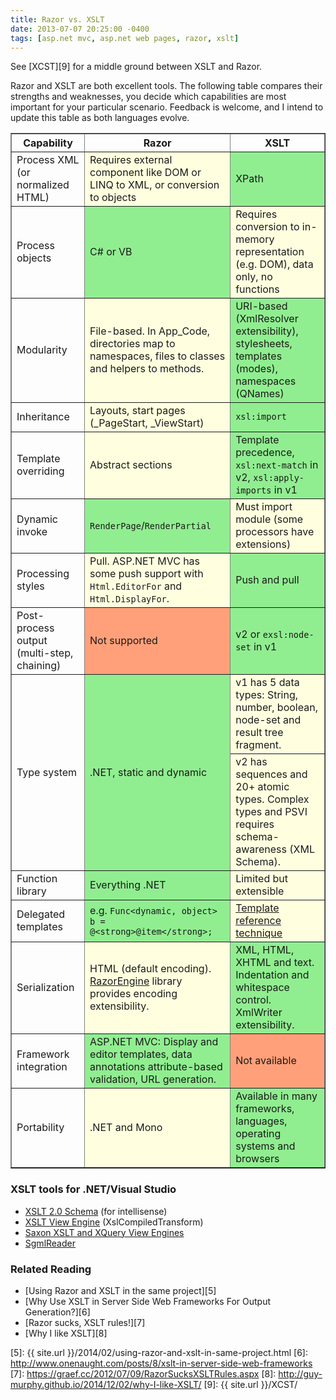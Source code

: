 ```yaml
---
title: Razor vs. XSLT
date: 2013-07-07 20:25:00 -0400
tags: [asp.net mvc, asp.net web pages, razor, xslt]
---
```


<div class="note" markdown="1">

See [XCST][9] for a middle ground between XSLT and Razor.

<div>

Razor and XSLT are both excellent tools. The following table compares their strengths and weaknesses, you decide which capabilities are most important for your particular scenario. Feedback is welcome, and I intend to update this table as both languages evolve.

<table border="1">
   <thead>
      <tr>
         <th>Capability</th>
         <th>Razor</th>
         <th>XSLT</th>
      </tr>
   </thead>
   <tbody>
      <tr>
         <td>Process XML (or normalized HTML)</td>
         <td style="background-color: lightyellow;">Requires external component like DOM or LINQ to XML, 
            or conversion to objects</td>
         <td style="background-color: lightgreen;">XPath</td>
      </tr>
      <tr>
         <td>Process objects</td>
         <td style="background-color: lightgreen;">C# or VB</td>
         <td style="background-color: lightyellow;">Requires conversion to in-memory representation (e.g. DOM), data 
            only, no functions</td>
      </tr>
      <tr>
         <td>Modularity</td>
         <td style="background-color: lightyellow;">File-based. In App_Code, directories map to namespaces, files to 
            classes and helpers to methods.</td>
         <td style="background-color: lightgreen;">URI-based (XmlResolver extensibility), stylesheets, templates (modes), 
            namespaces (QNames)</td>
      </tr>
      <tr>
         <td>Inheritance</td>
         <td style="background-color: lightyellow;">Layouts, start pages (_PageStart, _ViewStart)</td>
         <td style="background-color: lightgreen;"><code>xsl:import</code></td>
      </tr>
      <tr>
         <td>Template overriding</td>
         <td style="background-color: lightyellow;">Abstract sections</td>
         <td style="background-color: lightgreen;">Template precedence, <code>xsl:next-match</code> in v2, <code>xsl:apply-imports</code> in v1</td>
      </tr>
      <tr>
         <td>Dynamic invoke</td>
         <td style="background-color: lightgreen;"><code>RenderPage</code>/<code>RenderPartial</code></td>
         <td style="background-color: lightyellow;">Must import module (some processors have extensions)</td>
      </tr>
      <tr>
         <td>Processing styles</td>
         <td style="background-color: lightyellow;">Pull. ASP.NET MVC has some push support with <code>Html.EditorFor</code> and <code>Html.DisplayFor</code>.</td>
         <td style="background-color: lightgreen;">Push and pull</td>
      </tr>
      <tr>
         <td>Post-process output (multi-step, chaining)</td>
         <td style="background-color: lightsalmon;">Not supported</td>
         <td style="background-color: lightgreen;">v2 or <code>exsl:node-set</code> in v1</td>
      </tr>
      <tr>
         <td rowspan="2">Type system</td>
         <td rowspan="2" style="background-color: lightgreen;">.NET, static and dynamic</td>
         <td style="background-color: lightyellow;">v1 has
            5 data types: String, number, boolean, node-set and result tree fragment. </td>
      </tr>
      <tr>
         <td style="background-color: lightyellow;">v2 has sequences and 20+ atomic types. Complex types and PSVI 
            requires schema-awareness (XML Schema).</td>
      </tr>
      <tr>
         <td>Function library</td>
         <td style="background-color: lightgreen;">Everything .NET</td>
         <td style="background-color: lightyellow;">Limited but extensible</td>
      </tr>
      <tr>
         <td>Delegated templates</td>
         <td style="background-color: lightgreen;">e.g. <code>Func&lt;dynamic, object&gt; b = @&lt;strong&gt;@item&lt;/strong&gt;;</code></td>
         <td style="background-color: lightyellow;"><a href="http://fxsl.sourceforge.net/articles/FuncProg/0.html">Template reference technique</a></td>
      </tr>
      <tr>
         <td>Serialization</td>
         <td style="background-color: lightyellow;">HTML (default encoding). <a href="https://github.com/Antaris/RazorEngine">RazorEngine</a> library provides encoding 
            extensibility.</td>
         <td style="background-color: lightgreen;">XML, HTML, XHTML and text. Indentation and whitespace control. 
            XmlWriter extensibility.</td>
      </tr>
      <tr>
         <td>Framework integration</td>
         <td style="background-color: lightgreen;">ASP.NET MVC: Display and editor templates, data annotations 
            attribute-based validation, URL generation.</td>
         <td style="background-color: lightsalmon;">Not available</td>
      </tr>
      <tr>
         <td>Portability</td>
         <td style="background-color: lightyellow;">.NET and Mono</td>
         <td style="background-color: lightgreen;">Available in many frameworks, languages, operating systems and 
            browsers</td>
      </tr>
   </tbody>
</table>

### XSLT tools for .NET/Visual Studio

- [XSLT 2.0 Schema][1] (for intellisense)
- [XSLT View Engine][2] (XslCompiledTransform)
- [Saxon XSLT and XQuery View Engines][3]
- [SgmlReader][4]

### Related Reading

- [Using Razor and XSLT in the same project][5]
- [Why Use XSLT in Server Side Web Frameworks For Output Generation?][6]
- [Razor sucks, XSLT rules!][7]
- [Why I like XSLT][8]

[1]: http://www.w3.org/2007/11/schema-for-xslt20.xsd
[2]: http://nuget.org/packages/XsltViewEngine
[3]: http://nuget.org/packages/SaxonViewEngine
[4]: http://nuget.org/packages/SgmlReader
[5]: {{ site.url }}/2014/02/using-razor-and-xslt-in-same-project.html
[6]: http://www.onenaught.com/posts/8/xslt-in-server-side-web-frameworks
[7]: https://graef.cc/2012/07/09/RazorSucksXSLTRules.aspx
[8]: http://guy-murphy.github.io/2014/12/02/why-I-like-XSLT/
[9]: {{ site.url }}/XCST/
